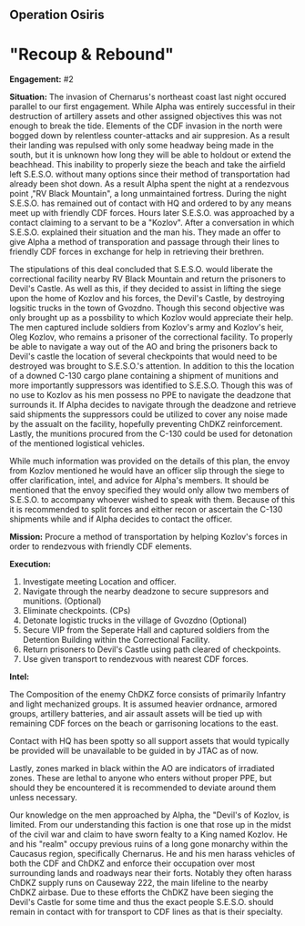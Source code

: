 ## Operation Osiris
# "Recoup & Rebound" 

__Engagement:__ #2

__Situation:__ The invasion of Chernarus's northeast coast last night occured parallel to our first engagement. While Alpha was entirely successful in their destruction of artillery assets and other assigned objectives this was not enough to break the tide. Elements of the CDF invasion in the north were bogged down by relentless counter-attacks and air suppresion. As a result their landing was repulsed with only some headway being made in the south, but it is unknown how long they will be able to holdout or extend the beachhead. This inability to properly sieze the beach and take the airfield left S.E.S.O. without many options since their method of transportation had already been shot down. As a result Alpha spent the night at a rendezvous point ,"RV Black Mountain", a long unmaintained fortress. During the night S.E.S.O. has remained out of contact with HQ and ordered to by any means meet up with friendly CDF forces. Hours later S.E.S.O. was approached by a contact claiming to a servant to be a "Kozlov". After a conversation in which S.E.S.O. explained their situation and the man his. They made an offer to give Alpha a method of transporation and passage through their lines to friendly CDF forces in exchange for help in retrieving their brethren.

The stipulations of this deal concluded that S.E.S.O. would liberate the correctional facility nearby RV Black Mountain and return the prisoners to Devil's Castle. As well as this, if they decided to assist in lifting the siege upon the home of Kozlov and his forces, the Devil's Castle, by destroying logsitic trucks in the town of Gvozdno. Though this second objective was only brought up as a possbility to which Kozlov would appreciate their help. The men captured include soldiers from Kozlov's army and Kozlov's heir, Oleg Kozlov, who remains a prisoner of the correctional facility. To properly be able to navigate a way out of the AO and bring the prisoners back to Devil's castle the location of several checkpoints that would need to be destroyed was brought to S.E.S.O.'s attention. In addition to this the location of a downed C-130 cargo plane containing a shipment of munitions and more importantly suppressors was identified to S.E.S.O. Though this was of no use to Kozlov as his men possess no PPE to navigate the deadzone that surrounds it. If Alpha decides to navigate through the deadzone and retrieve said shipments the suppressors could be utilized to cover any noise made by the assualt on the facility, hopefully preventing ChDKZ reinforcement. Lastly, the munitions procured from the C-130 could be used for detonation of the mentioned logistical vehicles. 

While much information was provided on the details of this plan, the envoy from Kozlov mentioned he would have an officer slip through the siege to offer clarification, intel, and advice for Alpha's members. It should be mentioned that the envoy specified they would only allow two members of S.E.S.O. to accompany whoever wished to speak with them. Because of this it is recommended to split forces and either recon or ascertain the C-130 shipments while and if Alpha decides to contact the officer.

__Mission:__ Procure a method of transportation by helping Kozlov's forces in order to rendezvous with friendly CDF elements.

__Execution:__
1. Investigate meeting Location and officer. 
2. Navigate through the nearby deadzone to secure suppresors and munitions. (Optional)
3. Eliminate checkpoints. (CPs)
4. Detonate logistic trucks in the village of Gvozdno (Optional)
5. Secure VIP from the Seperate Hall and captured soldiers from the Detention Building within the Correctional Facility.
6. Return prisoners to Devil's Castle using path cleared of checkpoints.
7. Use given transport to rendezvous with nearest CDF forces. 

__Intel:__

The Composition of the enemy ChDKZ force consists of primarily Infantry and light mechanized groups. It is assumed heavier ordnance, armored groups, artillery batteries, and air assault assets will be tied up with remaining CDF forces on the beach or garrisoning locations to the east. 

Contact with HQ has been spotty so all support assets that would typically be provided will be unavailable to be guided in by JTAC as of now. 

Lastly, zones marked in black within the AO are indicators of irradiated zones. These are lethal to 
anyone who enters without proper PPE, but should they be encountered it is recommended to deviate around them unless necessary. 

Our knowledge on the men approached by Alpha, the "Devil's of Kozlov, is limited. From our understanding this faction is one that rose up in the midst of the civil war and claim to have sworn fealty to a King named Kozlov. He and his "realm" occupy previous ruins of a long gone monarchy within the Caucasus region, specifically Chernarus. He and his men harass vehicles of both the CDF and ChDKZ and enforce their occupation over most surrounding lands and roadways near their forts. Notably they often harass ChDKZ supply runs on Causeway 222, the main lifeline to the nearby ChDKZ airbase. Due to these efforts the ChDKZ have been sieging the Devil's Castle for some time and thus the exact people S.E.S.O. should remain in contact with for transport to CDF lines as that is their specialty. 